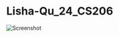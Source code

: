 # Lisha-Qu_24_CS206
![Screenshot](https://raw.githubusercontent.com/Rising-Stars-by-Sunshine/Lisha-Qu_24_CS206/main/DALL%C2%B7E%202024-04-01%2014.30.25%20-%20A%20nature%20landscape%20inspired%20by%20the%20Ukiyo-e%20style%2C%20featuring%20a%20harmonious%20blend%20of%20traditional%20Japanese%20art%20characteristics.%20The%20scene%20showcases%20a%20maje.webp)
